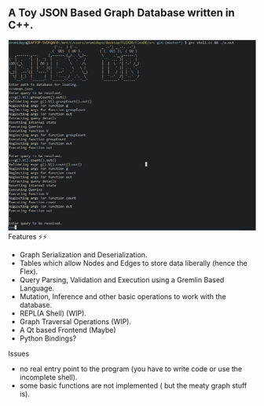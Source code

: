 ## A Toy JSON Based Graph Database written in C++.

![Shell Image](docs/shell.png)
Features ⚡⚡
- Graph Serialization and Deserialization.
- Tables which allow Nodes and Edges to store data liberally (hence the Flex).
- Query Parsing, Validation and Execution using a Gremlin Based Language.
- Mutation, Inference and other basic operations to work with the database.
- REPL(A Shell) (WIP).
- Graph Traversal Operations (WIP).
- A Qt based Frontend (Maybe)
- Python Bindings?


Issues 
- no real entry point to the program (you have to write code or use the incomplete shell).
- some basic functions are not implemented ( but the meaty graph stuff is).
